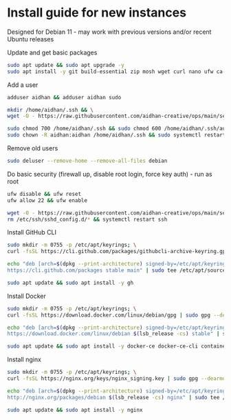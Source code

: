 # Install guide for new instances

Designed for Debian 11 - may work with previous versions and/or recent Ubuntu releases

Update and get basic packages

```bash
sudo apt update && sudo apt upgrade -y
sudo apt install -y git build-essential zip mosh wget curl nano ufw ca-certificates gnupg gnupg2 lsb-release debian-archive-keyring snapd && sudo snap install core
```

Add a user

```bash
adduser aidhan && adduser aidhan sudo

mkdir /home/aidhan/.ssh && \
wget -O - https://raw.githubusercontent.com/aidhan-creative/ops/main/setup/ssh/sshd_config > /home/aidhan/.ssh/authorized_keys

sudo chmod 700 /home/aidhan/.ssh && sudo chmod 600 /home/aidhan/.ssh/authorized_keys
sudo chown -R aidhan:aidhan /home/aidhan/.ssh && sudo systemctl restart sshd
```

Remove old users

```bash
sudo deluser --remove-home --remove-all-files debian
```

Do basic security (firewall up, disable root login, force key auth) - run as root

```bash
ufw disable && ufw reset
ufw allow 22 && ufw enable

wget -O - https://raw.githubusercontent.com/aidhan-creative/ops/main/setup/sshd_config > /etc/ssh/sshd_config
rm /etc/ssh/sshd_config.d/* && systemctl restart ssh
```

Install GitHub CLI

```bash
sudo mkdir -m 0755 -p /etc/apt/keyrings; \
curl -fsSL https://cli.github.com/packages/githubcli-archive-keyring.gpg | sudo gpg --dearmor -o /etc/apt/keyrings/github-cli.gpg

echo "deb [arch=$(dpkg --print-architecture) signed-by=/etc/apt/keyrings/github-cli.gpg] \
https://cli.github.com/packages stable main" | sudo tee /etc/apt/sources.list.d/github-cli.list > /dev/null

sudo apt update && sudo apt install -y gh
```

Install Docker

```bash
sudo mkdir -m 0755 -p /etc/apt/keyrings; \
curl -fsSL https://download.docker.com/linux/debian/gpg | sudo gpg --dearmor -o /etc/apt/keyrings/docker.gpg

echo "deb [arch=$(dpkg --print-architecture) signed-by=/etc/apt/keyrings/docker.gpg] \
https://download.docker.com/linux/debian $(lsb_release -cs) stable" | sudo tee /etc/apt/sources.list.d/docker.list > /dev/null

sudo apt update && sudo apt install -y docker-ce docker-ce-cli containerd.io docker-buildx-plugin docker-compose-plugin
```

Install nginx

```bash
sudo mkdir -m 0755 -p /etc/apt/keyrings; \
curl -fsSL https://nginx.org/keys/nginx_signing.key | sudo gpg --dearmor -o /etc/apt/keyrings/nginx.gpg

echo "deb [arch=$(dpkg --print-architecture) signed-by=/etc/apt/keyrings/nginx.gpg] \
http://nginx.org/packages/debian $(lsb_release -cs) nginx" | sudo tee /etc/apt/sources.list.d/nginx.list > /dev/null

sudo apt update && sudo apt install -y nginx
```
